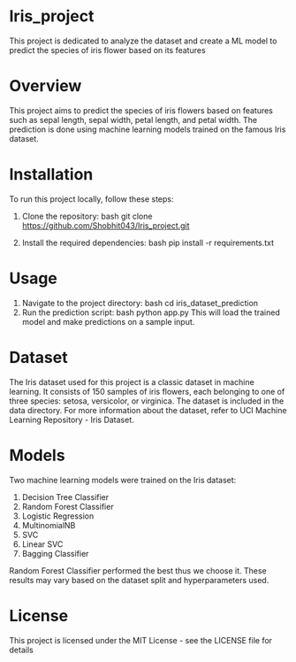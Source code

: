 # Iris_project
This project is dedicated to analyze the dataset and create a ML model to predict the species of iris flower based on its features
# Overview
This project aims to predict the species of iris flowers based on features such as sepal length, sepal
width, petal length, and petal width. The prediction is done using machine learning models trained on
the famous Iris dataset.

# Installation
To run this project locally, follow these steps:
1. Clone the repository:
bash
git clone https://github.com/Shobhit043/Iris_project.git

3. Install the required dependencies:
bash
pip install -r requirements.txt

# Usage
1. Navigate to the project directory:
bash
cd iris_dataset_prediction
2. Run the prediction script:
bash
python app.py
This will load the trained model and make predictions on a sample input.

# Dataset
The Iris dataset used for this project is a classic dataset in machine learning. It consists of 150
samples of iris flowers, each belonging to one of three species: setosa, versicolor, or virginica. The
dataset is included in the data directory.
For more information about the dataset, refer to UCI Machine Learning Repository - Iris Dataset.

# Models
Two machine learning models were trained on the Iris dataset:
1. Decision Tree Classifier
2. Random Forest Classifier
3. Logistic Regression
4. MultinomialNB
5. SVC
6. Linear SVC
7. Bagging Classifier

Random Forest Classifier performed the best thus we choose it.
These results may vary based on the dataset split and hyperparameters used.

# License
This project is licensed under the MIT License - see the LICENSE file for details
